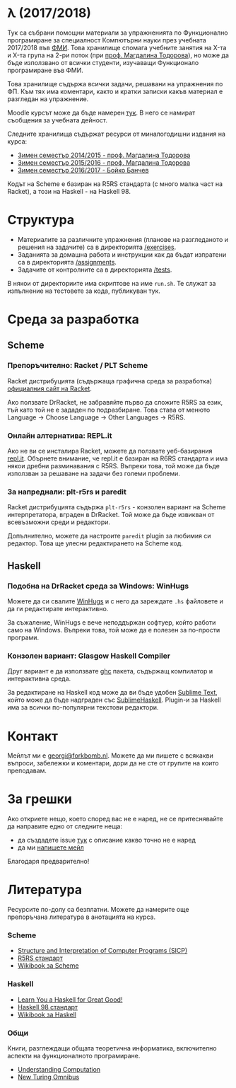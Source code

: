 λ (2017/2018)
=============

Тук са събрани помощни материали за упражненията по Функционално програмиране за специалност Компютърни науки през учебната 2017/2018 във [ФМИ](https://www.fmi.uni-sofia.bg). Това хранилище спомага учебните занятия на X-та и X-та група на 2-ри поток (при [проф. Магдалина Тодорова](https://www.fmi.uni-sofia.bg/bg/lecturers/ci/magda)), но може да бъде използвано от всички студенти, изучаващи Функционало програмиране във ФМИ.

Това хранилище съдържа всички задачи, решавани на упражнения по ФП. Към тях има коментари, както и кратки записки какъв материал е разгледан на упражнение.

Moodle курсът може да бъде намерен [тук](https://learn.fmi.uni-sofia.bg/course/view.php?id=3673). В него се намират съобщения за учебната дейност.

Следните хранилища съдържат ресурси от миналогодишни издания на курса:

- [Зимен семестър 2014/2015 - проф. Магдалина Тодорова](https://github.com/hristozov/fpkn1415)
- [Зимен семестър 2015/2016 - проф. Магдалина Тодорова](https://github.com/hristozov/fpkn1516)
- [Зимен семестър 2016/2017 - Бойко Банчев](https://github.com/hristozov/fpkn1617)

Кодът на Scheme е базиран на R5RS стандарта (с много малка част на Racket), а този на Haskell - на Haskell 98.

Структура
=========

- Материалите за различните упражнения (планове на разгледаното и решения на задачите) са в директорията [/exercises](/exercises).
- Заданията за домашна работа и инструкции как да бъдат изпратени са в директорията [/assignments](/assignments).
- Задачите от контролните са в директорията [/tests](/tests).

В някои от директориите има скриптове на име `run.sh`. Те служат за изпълнение на тестовете за кода, публикуван тук.

Среда за разработка
===================

## Scheme

### Препоръчително: Racket / PLT Scheme

Racket дистрибуцията (съдържаща графична среда за разработка) [официалния сайт на Racket](http://racket-lang.org).

Ако ползвате DrRacket, не забравяйте първо да сложите R5RS за език, тъй като той не е зададен по подразбиране. Това става от менюто Language -> Choose Language -> Other Languages -> R5RS.

### Онлайн алтернатива: REPL.it

Ако не ви се инсталира Racket, можете да ползвате уеб-базирания [repl.it](http://repl.it/languages). Обърнете внимание, че repl.it е базиран на R6RS стандарта и има някои дребни разминавания с R5RS. Въпреки това, той може да бъде използван за решаване на задачи без големи проблеми.

### За напреднали: plt-r5rs и paredit

Racket дистрибуцията съдържа `plt-r5rs` - конзолен вариант на Scheme интерпретатора, вграден в DrRacket. Той може да бъде извикван от всевъзможни среди и редактори.

Допълнително, можете да настроите `paredit` plugin за любимия си редактор. Това ще улесни редактирането на Scheme код.

## Haskell

### Подобна на DrRacket среда за Windows: WinHugs

Можете да си свалите [WinHugs](https://www.haskell.org/haskellwiki/WinHugs) и с него да зареждате `.hs` файловете и да ги редактирате интерактивно.

За съжаление, WinHugs е вече неподдържан софтуер, който работи само на Windows. Въпреки това, той може да е полезен за по-прости програми.

### Конзолен вариант: Glasgow Haskell Compiler

Друг вариант е да използвате [ghc](https://www.haskell.org/ghc/) пакета, съдържащ компилатор и интерактивна среда.

За редактиране на Haskell код може да ви бъде удобен [Sublime Text](http://www.sublimetext.com/), който може да бъде надграден със [SublimeHaskell](https://github.com/SublimeHaskell/SublimeHaskell). Plugin-и за Haskell има за всички по-популярни текстови редактори.

Контакт
=======

Мейлът ми е [georgi@forkbomb.nl](mailto:georgi@forkbomb.nl). Можете да ми пишете с всякакви въпроси, забележки и коментари, дори да не сте от групите на които преподавам.

За грешки
=========

Ако откриете нещо, което според вас не е наред, не се притеснявайте да направите едно от следните неща:

- да създадете issue [тук](https://github.com/hristozov/fpkn1718/issues) с описание какво точно не е наред
- да ми [напишете мейл](mailto:georgi@forkbomb.nl)

Благодаря предварително!

Литература
==========

Ресурсите по-долу са безплатни. Можете да намерите още препоръчана литература в анотацията на курса.

### Scheme

- [Structure and Interpretation of Computer Programs (SICP)](https://mitpress.mit.edu/sicp/)
- [R5RS стандарт](http://www.schemers.org/Documents/Standards/R5RS/HTML/)
- [Wikibook за Scheme](https://en.wikibooks.org/wiki/Scheme_Programming)

### Haskell

- [Learn You a Haskell for Great Good!](http://learnyouahaskell.com/chapters)
- [Haskell 98 стандарт](https://www.haskell.org/onlinereport/)
- [Wikibook за Haskell](https://en.wikibooks.org/wiki/Haskell)

### Общи

Книги, разглеждащи общата теоретична информатика, включително аспекти на функционалното програмиране.

- [Understanding Computation](http://computationbook.com/)
- [New Turing Omnibus](https://www.amazon.com/New-Turing-Omnibus-Sixty-Six-Excursions/dp/0805071660)
